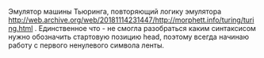 Эмулятор машины Тьюринга, повторяющий логику эмулятора http://web.archive.org/web/20181114231447/http://morphett.info/turing/turing.html .
Единственное что - не смогла разобраться каким синтаксисом нужно обозначить стартовую позицию head, поэтому всегда начинаю работу с первого ненулевого символа ленты. 
